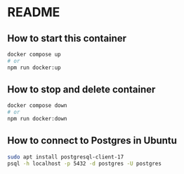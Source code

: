 # README

## How to start this container

```bash
docker compose up
# or
npm run docker:up
```

## How to stop and delete container

```bash
docker compose down
# or
npm run docker:down
```

## How to connect to Postgres in Ubuntu

```bash
sudo apt install postgresql-client-17
psql -h localhost -p 5432 -d postgres -U postgres
```
